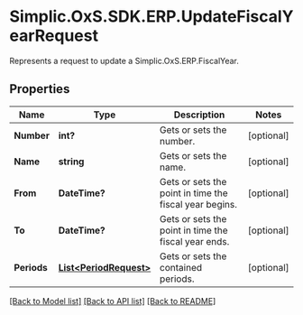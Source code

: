 # Simplic.OxS.SDK.ERP.UpdateFiscalYearRequest
Represents a request to update a Simplic.OxS.ERP.FiscalYear.

## Properties

Name | Type | Description | Notes
------------ | ------------- | ------------- | -------------
**Number** | **int?** | Gets or sets the number. | [optional] 
**Name** | **string** | Gets or sets the name. | [optional] 
**From** | **DateTime?** | Gets or sets the point in time the fiscal year begins. | [optional] 
**To** | **DateTime?** | Gets or sets the point in time the fiscal year ends. | [optional] 
**Periods** | [**List&lt;PeriodRequest&gt;**](PeriodRequest.md) | Gets or sets the contained periods. | [optional] 

[[Back to Model list]](../README.md#documentation-for-models) [[Back to API list]](../README.md#documentation-for-api-endpoints) [[Back to README]](../README.md)


